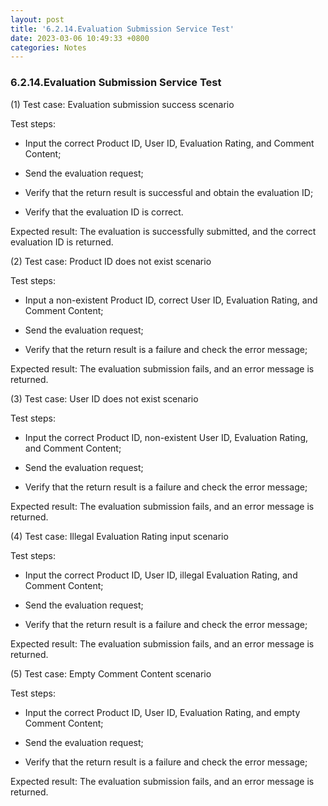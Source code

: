 ```yaml
---
layout: post
title: '6.2.14.Evaluation Submission Service Test'
date: 2023-03-06 10:49:33 +0800
categories: Notes
---
```


### 6.2.14.Evaluation Submission Service Test


(1) Test case: Evaluation submission success scenario

Test steps:

- Input the correct Product ID, User ID, Evaluation Rating, and Comment Content;

- Send the evaluation request;

- Verify that the return result is successful and obtain the evaluation ID;

- Verify that the evaluation ID is correct.

Expected result: The evaluation is successfully submitted, and the correct evaluation ID is returned.

(2) Test case: Product ID does not exist scenario

Test steps:

- Input a non-existent Product ID, correct User ID, Evaluation Rating, and Comment Content;

- Send the evaluation request;

- Verify that the return result is a failure and check the error message;

Expected result: The evaluation submission fails, and an error message is returned.

(3) Test case: User ID does not exist scenario

Test steps:

- Input the correct Product ID, non-existent User ID, Evaluation Rating, and Comment Content;

- Send the evaluation request;

- Verify that the return result is a failure and check the error message;

Expected result: The evaluation submission fails, and an error message is returned.

(4) Test case: Illegal Evaluation Rating input scenario

Test steps:

- Input the correct Product ID, User ID, illegal Evaluation Rating, and Comment Content;

- Send the evaluation request;

- Verify that the return result is a failure and check the error message;

Expected result: The evaluation submission fails, and an error message is returned.

(5) Test case: Empty Comment Content scenario

Test steps:

- Input the correct Product ID, User ID, Evaluation Rating, and empty Comment Content;

- Send the evaluation request;

- Verify that the return result is a failure and check the error message;

Expected result: The evaluation submission fails, and an error message is returned.
